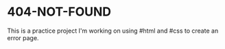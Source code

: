 # 404-NOT-FOUND
This is a practice project I'm working on using #html and #css to create an error page. 

